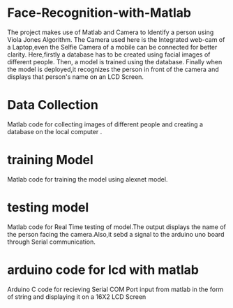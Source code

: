 # Face-Recognition-with-Matlab
The project makes use of Matlab and Camera to Identify a person using Viola Jones Algorithm.
The Camera used here is the Integrated web-cam of a Laptop,even the Selfie Camera of a mobile can be connected for better clarity.
Here,firstly a database has to be created using facial images of different people.
Then, a model is trained using the database.
Finally when the model is deployed,it recognizes the person in front of the camera and displays that person's name on an LCD Screen.

# Data Collection
Matlab code for collecting images of different people and creating a database on the local computer .

# training Model
Matlab code for training the model using alexnet model.

# testing model
Matlab code for Real Time testing of model.The output displays the name of the person facing the camera.Also,it sebd a signal to the arduino uno board through Serial communication. 

# arduino code for lcd with matlab
Arduino C code for recieving Serial COM Port input from matlab in the form of string and displaying it on a 16X2 LCD Screen
